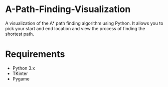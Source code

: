 # A-Path-Finding-Visualization
A visualization of the A* path finding algorithm using Python. It allows you to pick your start and end location and view the process of finding the shortest path.

# Requirements
- Python 3.x
- TKinter
- Pygame

